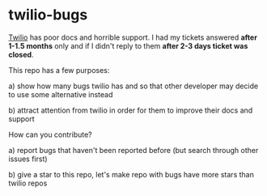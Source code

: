 # twilio-bugs
[Twilio](twilio.com) has poor docs and horrible support.
I had my tickets answered **after 1-1.5 months** only and if I didn't reply to them **after 2-3 days ticket was closed**.

This repo has a few purposes:

a) show how many bugs twilio has and so that other developer may decide to use some alternative instead

b) attract attention from twilio in order for them to improve their docs and support

How can you contribute?

a) report bugs that haven't been reported before (but search through other issues first)

b) give a star to this repo, let's make repo with bugs have more stars than twilio repos
